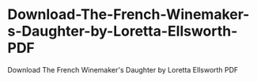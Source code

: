 # Download-The-French-Winemaker-s-Daughter-by-Loretta-Ellsworth-PDF
Download The French Winemaker's Daughter by Loretta Ellsworth PDF

